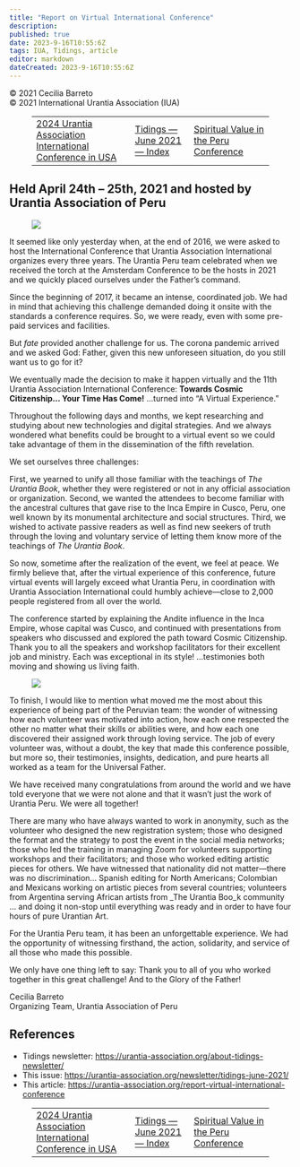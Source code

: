 ```yaml
---
title: "Report on Virtual International Conference"
description: 
published: true
date: 2023-9-16T10:55:6Z
tags: IUA, Tidings, article
editor: markdown
dateCreated: 2023-9-16T10:55:6Z
---
```


<p class="v-card v-sheet theme--light gray lighten-3 px-2">© 2021 Cecilia Barreto<br>© 2021 International Urantia Association (IUA)</p>
<figure class="table chapter-navigator">
  <table>
    <tbody>
      <tr>
        <td>
        <a href="/en/article/IUA_Tidings/IUA_2021_2024_uai_conference_in_usa">
          <span class="mdi mdi-arrow-left-drop-circle"></span><span class="pl-2">2024 Urantia Association International Conference in USA</span>
        </a>
        </td>
        <td>
        <a href="/en/index/articles_iua_tidings#tidings-june-2021">
          <span class="mdi mdi-book-open-variant"></span><span class="pl-2">Tidings — June 2021 — Index</span>
        </a>
        </td>
        <td>
        <a href="/en/article/Jeff_Wattles/spiritual_value_peru_conference">
          <span class="pr-2">Spiritual Value in the Peru Conference</span><span class="mdi mdi-arrow-right-drop-circle"></span>
        </a>
        </td>
      </tr>
    </tbody>
  </table>
</figure>


## Held April 24th – 25th, 2021 and hosted by Urantia Association of Peru

<figure id="Figure_1" class="image urantiapedia image-style-align-left">
<img src="/image/article/IUA_Tidings/Cecilia-Barrito-150x150.jpg">
</figure>

It seemed like only yesterday when, at the end of 2016, we were asked to host the International Conference that Urantia Association International organizes every three years. The Urantia Peru team celebrated when we received the torch at the Amsterdam Conference to be the hosts in 2021 and we quickly placed ourselves under the Father’s command.

Since the beginning of 2017, it became an intense, coordinated job. We had in mind that achieving this challenge demanded doing it onsite with the standards a conference requires. So, we were ready, even with some pre-paid services and facilities. 

But _fate_ provided another challenge for us. The corona pandemic arrived and we asked God: Father, given this new unforeseen situation, do you still want us to go for it? 

We eventually made the decision to make it happen virtually and the 11th Urantia Association International Conference: **Towards Cosmic Citizenship… Your Time Has Come!** …turned into “A Virtual Experience.”

Throughout the following days and months, we kept researching and studying about new technologies and digital strategies. And we always wondered what benefits could be brought to a virtual event so we could take advantage of them in the dissemination of the fifth revelation.

We set ourselves three challenges: 

First, we yearned to unify all those familiar with the teachings of _The Urantia Book_, whether they were registered or not in any official association or organization. Second, we wanted the attendees to become familiar with the ancestral cultures that gave rise to the Inca Empire in Cusco, Peru, one well known by its monumental architecture and social structures. Third, we wished to activate passive readers as well as find new seekers of truth through the loving and voluntary service of letting them know more of the teachings of _The Urantia Book_.

So now, sometime after the realization of the event, we feel at peace. We firmly believe that, after the virtual experience of this conference, future virtual events will largely exceed what Urantia Peru, in coordination with Urantia Association International could humbly achieve—close to 2,000 people registered from all over the world.

The conference started by explaining the Andite influence in the Inca Empire, whose capital was Cusco, and continued with presentations from speakers who discussed and explored the path toward Cosmic Citizenship. Thank you to all the speakers and workshop facilitators for their excellent job and ministry. Each was exceptional in its style! …testimonies both moving and showing us living faith.
<br style="clear:both;"/>

<figure id="Figure_2" class="image urantiapedia">
<img src="/image/article/IUA_Tidings/Peru-Conference-Volunteers-Collage-706x397.jpg">
</figure>

To finish, I would like to mention what moved me the most about this experience of being part of the Peruvian team: the wonder of witnessing how each volunteer was motivated into action, how each one respected the other no matter what their skills or abilities were, and how each one discovered their assigned work through loving service. The job of every volunteer was, without a doubt, the key that made this conference possible, but more so, their testimonies, insights, dedication, and pure hearts all worked as a team for the Universal Father.

We have received many congratulations from around the world and we have told everyone that we were not alone and that it wasn’t just the work of Urantia Peru. We were all together! 

There are many who have always wanted to work in anonymity, such as the volunteer who designed the new registration system; those who designed the format and the strategy to post the event in the social media networks; those who led the training in managing Zoom for volunteers supporting workshops and their facilitators; and those who worked editing artistic pieces for others. We have witnessed that nationality did not matter—there was no discrimination… Spanish editing for North Americans; Colombian and Mexicans working on artistic pieces from several countries; volunteers from Argentina serving African artists from _The Urantia Boo_k community … and doing it non-stop until everything was ready and in order to have four hours of pure Urantian Art.

For the Urantia Peru team, it has been an unforgettable experience. We had the opportunity of witnessing firsthand, the action, solidarity, and service of all those who made this possible.

We only have one thing left to say: Thank you to all of you who worked together in this great challenge! And to the Glory of the Father!

Cecilia Barreto   
Organizing Team, Urantia Association of Peru

## References

- Tidings newsletter: https://urantia-association.org/about-tidings-newsletter/
- This issue: https://urantia-association.org/newsletter/tidings-june-2021/
- This article: https://urantia-association.org/report-virtual-international-conference

<figure class="table chapter-navigator">
  <table>
    <tbody>
      <tr>
        <td>
        <a href="/en/article/IUA_Tidings/IUA_2021_2024_uai_conference_in_usa">
          <span class="mdi mdi-arrow-left-drop-circle"></span><span class="pl-2">2024 Urantia Association International Conference in USA</span>
        </a>
        </td>
        <td>
        <a href="/en/index/articles_iua_tidings#tidings-june-2021">
          <span class="mdi mdi-book-open-variant"></span><span class="pl-2">Tidings — June 2021 — Index</span>
        </a>
        </td>
        <td>
        <a href="/en/article/Jeff_Wattles/spiritual_value_peru_conference">
          <span class="pr-2">Spiritual Value in the Peru Conference</span><span class="mdi mdi-arrow-right-drop-circle"></span>
        </a>
        </td>
      </tr>
    </tbody>
  </table>
</figure>
